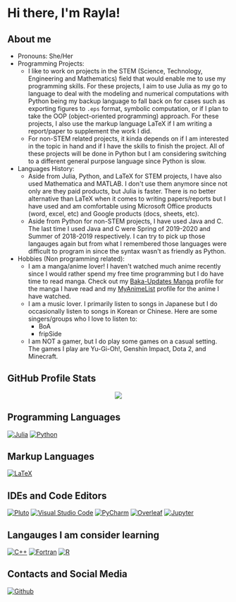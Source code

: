 <!--
*** Author: Rayla Kurosaki
*** GitHub: https://github.com/rkp1503
-->
<!DOCTYPE html>
<html>
    <head>
        <h1>Hi there, I'm Rayla!</h1>
    </head>
    <body>
        <div>
            <h2>About me</h2>
            <ul>
                <li>Pronouns: She/Her</li>
<!--                 <li>Education:
                    <ul>
                        <li>Master of Science in Applied and Computational Mathematics at Rochester Institute of Technology (2020-2023)</li>
                        <li>Bachelor of Science in Computational Mathematics at Rochester Institute of Technology (2017-2023)</li>
                    </ul>
                </li> -->
                <li>Programming Projects:
                    <ul>
                        <li>I like to work on projects in the STEM (Science, Technology, Engineering and Mathematics) field that would enable me to use my programming skills. For these projects, I aim to use Julia as my go to language to deal with the modeling and numerical computations with Python being my backup language to fall back on for cases such as exporting figures to <code>.eps</code> format, symbolic computation, or if I plan to take the OOP (object-oriented programming) approach. For these projects, I also use the markup language LaTeX if I am writing a report/paper to supplement the work I did.</li>
                        <li>For non-STEM related projects, it kinda depends on if I am interested in the topic in hand and if I have the skills to finish the project. All of these projects will be done in Python but I am considering switching to a different general purpose language since Python is slow.</li>
                    </ul>
                </li>
                <li>Languages History:
                    <ul>
                        <li>Aside from Julia, Python, and LaTeX for STEM projects, I have also used Mathematica and MATLAB. I don't use them anymore since not only are they paid products, but Julia is faster. There is no better alternative than LaTeX when it comes to writing papers/reports but I have used and am comfortable using Microsoft Office products (word, excel, etc) and Google products (docs, sheets, etc).</li>
                        <li>Aside from Python for non-STEM projects, I have used Java and C. The last time I used Java and C were Spring of 2019-2020 and Summer of 2018-2019 respectively. I can try to pick up those langauges again but from what I remembered those languages were difficult to program in since the syntax wasn't as friendly as Python.</li>
                    </ul>
                </li>
                <li>Hobbies (Non programming related):
                    <ul>
                        <li>I am a manga/anime lover! I haven't watched much anime recently since I would rather spend my free time programming but I do have time to read manga. Check out my <a href="https://www.mangaupdates.com/member/43c171g/rayla-kurosaki" target="_blank">Baka-Updates Manga</a> profile for the manga I have read and my <a href="https://myanimelist.net/profile/Rayla_Kurosaki" target="_blank">MyAnimeList</a> profile for the anime I have watched.</li>
                        <li>I am a music lover. I primarily listen to songs in Japanese but I do occasionally listen to songs in Korean or Chinese. Here are some singers/groups who I love to listen to:
                            <ul>
                                <li>BoA</li>
                                <li>fripSide</li>
                            </ul>
                        </li>
                        <li>I am NOT a gamer, but I do play some games on a casual setting. The games I play are Yu-Gi-Oh!, Genshin Impact, Dota 2, and Minecraft.</li>
                    </ul>
                </li>
            </ul>
        </div>
        <div>
            <h2>GitHub Profile Stats</h2>
            <p align="center">
                <img src="https://github-readme-stats.vercel.app/api/top-langs/?username=rkp1503&show_icons=true&hide_border=true&title_color=BF00FF&text_color=BF00FF&icon_color=00FFFF&&bg_color=FFDDF4&langs_count=10&size_weight=0.5&count_weight=0.5">
            </p>
        </div>
        <div>
            <h2>Programming Languages</h2>
            <p align="left">
                <a href="https://julialang.org/" target="_blank"><img alt="Julia" src="https://img.shields.io/badge/Julia-%23a270ba?style=for-the-badge&logo=Julia&logoColor=white"></a>
                <a href="https://www.python.org/" target="_blank"><img alt="Python" src="https://img.shields.io/badge/python-%233572a5?style=for-the-badge&logo=Python&logoColor=white"></a>
                <!-- <a href="" target="_blank"><img alt="" src=""></a> -->
            </p>
        </div>
        <div>
            <h2>Markup Languages</h2>
            <p align="left">
                <a href="http://www.ams.org/publications/what-is-tex/" target="_blank"><img alt="LaTeX" src="https://img.shields.io/badge/LaTeX-%23008080?style=for-the-badge&logo=LaTeX&logoColor=white"></a>
                <!-- <a href="" target="_blank"><img alt="" src=""></a> -->
            </p>
        </div>
        <div>
            <h2>IDEs and Code Editors</h2>
            <p align="left">
                <a href="https://plutojl.org/" target="_blank"><img alt="Pluto" src="https://img.shields.io/badge/Pluto-%23a270ba?style=for-the-badge&logo=pluto&logoColor=white"></a>
                <a href="https://code.visualstudio.com/" target="_blank"><img alt="Visual Studio Code" src="https://img.shields.io/badge/VSCode-%2322a6f1?style=for-the-badge&logo=visual-studio-code&logoColor=white"></a>
                <a href="https://www.jetbrains.com/pycharm/" target="_blank"><img alt="PyCharm" src="https://img.shields.io/badge/PyCharm-%236be274?style=for-the-badge&logo=pycharm&logoColor=black"></a>
                <a href="https://www.overleaf.com/" target="_blank"><img alt="Overleaf" src="https://img.shields.io/badge/Overleaf-%138a07?style=for-the-badge&logo=overleaf&logoColor=white"></a>
                <a href="https://jupyter.org/" target="_blank"><img alt="Jupyter" src="https://img.shields.io/badge/Jupyter%20Notebook-%23da5b0b?style=for-the-badge&logo=jupyter&logoColor=black"></a>
                <!-- <a href="" target="_blank"><img alt="" src=""></a> -->
            </p>
        </div>
        <div>
            <h2>Langauges I am consider learning</h2>
            <p align="left">
                <a href="https://isocpp.org/" target="_blank"><img alt="C++" src="https://img.shields.io/badge/C++-%23f34b7d?style=for-the-badge&logo=C%2B%2B&logoColor=white"></a>
                <a href="https://fortran-lang.org/en/" target="_blank"><img alt="Fortran" src="https://img.shields.io/badge/Fortran-%234d41b1?style=for-the-badge&logo=Fortran&logoColor=white"></a>
                <a href="https://www.r-project.org/" target="_blank"><img alt="R" src="https://img.shields.io/badge/R-%23198ce7?style=for-the-badge&logo=R&logoColor=white"></a>
                <!-- <a href="https://www.rust-lang.org/" target="_blank"><img alt="Rust" src="https://img.shields.io/badge/Rust-%23dea584?style=for-the-badge&logo=Rust&logoColor=black"></a> -->
                <!-- <a href="https://www.scala-lang.org/" target="_blank"><img alt="Scala" src="https://img.shields.io/badge/Scala-%23c22d40?style=for-the-badge&logo=Scala&logoColor=white"></a> -->
                <!-- <a href="" target="_blank"><img alt="" src=""></a> -->
            </p>
        </div>
<!--         <div>
            <h2>Software and Tools</h2>
                <p align="left">
                <a href="https://github.com/" target="_blank"><img alt="GitHub" src="https://img.shields.io/badge/GitHub-%23272b33?style=for-the-badge&logo=GitHub&logoColor=white"></a>
                <a href="https://www.jetbrains.com/" target="_blank"><img alt="JetBrains" src="https://img.shields.io/badge/JetBrains-%23000000?style=for-the-badge&logo=Jetbrains&logoColor=white"></a>
                <a href="https://www.microsoft.com/en-us/microsoft-365/microsoft-office" target="_blank"><img alt="Microsoft Office" src="https://img.shields.io/badge/Microsoft%20Office-%23ffba08?style=for-the-badge&logo=microsoftoffice&logoColor=black"></a>
                <a href="https://drive.google.com/drive" target="_blank"><img alt="Google Drive" src="https://img.shields.io/badge/Google%20Drive%20-%2334a853?style=for-the-badge&logo=googledrive&logoColor=white"></a>
                <a href="" target="_blank"><img alt="" src=""></a>
            </p>
        </div> -->
        <div>
            <h2>Contacts and Social Media</h2>
            <p align="left">
                <a href="https://github.com/rkp1503/" target="_blank"><img alt="Github" src="https://img.shields.io/badge/GitHub-%23272b33?style=for-the-badge&logo=GitHub&logoColor=white"></a>
<!--                 <a href="https://www.linkedin.com/in/rkp1503/" target="_blank"><img alt="LinkedIn" src="https://img.shields.io/badge/-LinkedIn-0077B5?style=for-the-badge&logo=LinkedIn&logoColor=white"></a>
                <a href="https://www.instagram.com/rayla_kurosaki/" target="_blank"><img alt="Instagram" src="https://img.shields.io/badge/Instagram-E4405F?style=for-the-badge&logo=instagram&logoColor=white"></a>
                <a href="https://twitter.com/rayla_kurosaki" target="_blank"><img alt="Twitter" src="https://img.shields.io/badge/-Twitter-1DA1F2?style=for-the-badge&logo=Twitter&logoColor=white"></a> -->
                <!-- <a href="" target="_blank"><img alt="" src=""></a> -->
            </p>
        </div>
    </body>
</html>
